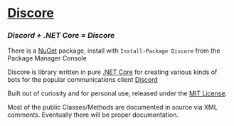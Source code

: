 # [Discore](https://bundledsticksinkorperated.github.io/Discore/)
### _Discord + .NET Core = Discore_

There is a [NuGet](https://www.nuget.org/packages/Discore) package, install with `Install-Package Discore` from the Package Manager Console

Discore is library written in pure [.NET Core](https://dotnet.github.io/) for creating various kinds of bots for the popular communications client [Discord](https://discordapp.com/)

Built out of curiosity and for personal use, released under the [MIT License](../blob/master/LICENSE.md).

Most of the public Classes/Methods are documented in source via XML comments. Eventually there will be proper documentation.
